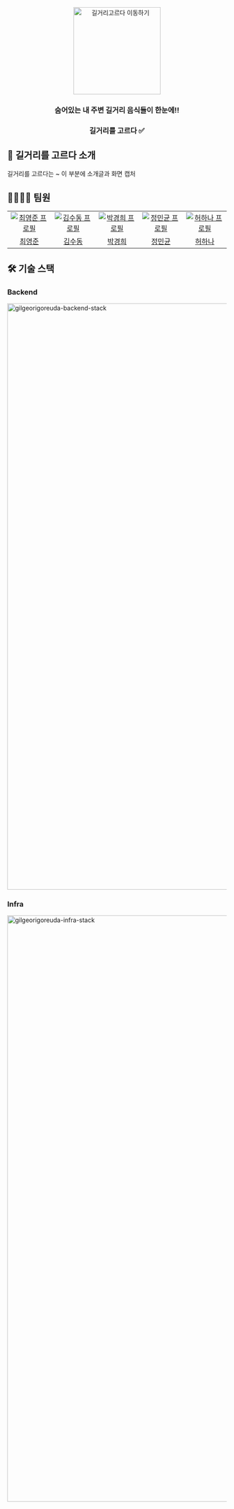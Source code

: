 <div align="center">
  <a href="https://gilgeoirgoreuda.site/">
    <img width="200px" src="https://github.com/gilgeori-goreuda/backend/assets/82927161/d63590d3-ce87-4ce1-b9e1-6c1fbf701c0c" alt="길거리고르다 이동하기"/>
  </a>

### 숨어있는 내 주변 길거리 음식들이 한눈에!!
### 길거리를 고르다 ✅
</div>

## 🎤 길거리를 고르다 소개
길거리를 고르다는 ~ 이 부분에 소개글과 화면 캡처

## 👨‍👩‍👧‍👦  팀원

<table>
  <tr>
    <td align="center" width="120px">
      <a href="https://github.com/choiy6" target="_blank">
        <img src="https://avatars.githubusercontent.com/choiy6?v=4" alt="최영준 프로필" />
      </a>
    </td>
    <td align="center" width="120px">
      <a href="https://github.com/Sudongk" target="_blank">
        <img src="https://avatars.githubusercontent.com/Sudongk?v=4" alt="김수동 프로필" />
      </a>
    </td>
    <td align="center" width="120px">
      <a href="https://github.com/HeeHeeg" target="_blank">
        <img src="https://avatars.githubusercontent.com/HeeHeeg?v=4" alt="박경희 프로필" />
      </a>
    </td>
    <td align="center" width="120px">
      <a href="https://github.com/alsensto" target="_blank">
        <img src="https://avatars.githubusercontent.com/alsensto?v=4" alt="정민균 프로필" />
      </a>
    </td>
    <td align="center" width="120px">
      <a href="https://github.com/isnanaOne" target="_blank">
        <img src="https://avatars.githubusercontent.com/isnanaOne?v=4" alt="허하나 프로필" />
      </a>
    </td>
  </tr>
  <tr>
    <td align="center">
      <a href="https://github.com/choiy6" target="_blank">
        최영준
      </a>
    </td>
     <td align="center">
      <a href="https://github.com/Sudongk" target="_blank">
       김수동
      </a>
    </td> 
     <td align="center">
      <a href="https://github.com/HeeHeeg" target="_blank">
       박경희
      </a>
       <td align="center">
      <a href="https://github.com/alsensto" target="_blank">
        정민균
      </a>
    </td>
     <td align="center">
      <a href="https://github.com/isnanaOne" target="_blank">
       허하나
      </a>
    </td> 
  </tr>
</table>

## 🛠️ 기술 스택

### Backend

<img width="1344" alt="gilgeorigoreuda-backend-stack" src="https://github.com/gilgeori-goreuda/frontend/assets/82927161/8fcf1114-e7e7-4f89-a17d-56a58bfd3d98">

### Infra

<img width="1344" alt="gilgeorigoreuda-infra-stack" src="https://github.com/gilgeori-goreuda/frontend/assets/82927161/d20944fb-d028-4840-9c17-2827abe454a0">

